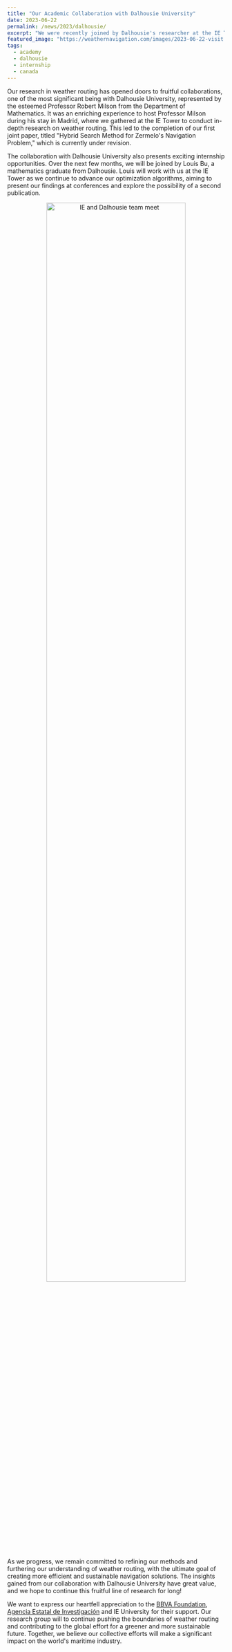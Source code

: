 ```yaml
---
title: "Our Academic Collaboration with Dalhousie University"
date: 2023-06-22
permalink: /news/2023/dalhousie/
excerpt: "We were recently joined by Dalhousie's researcher at the IE Tower, where we discussed weather routing."
featured_image: "https://weathernavigation.com/images/2023-06-22-visit.JPEG"
tags:
  - academy
  - dalhousie
  - internship
  - canada
---
```


Our research in weather routing has opened doors to fruitful collaborations, one of the most significant being with Dalhousie University, represented by the esteemed Professor Robert Milson from the Department of Mathematics. It was an enriching experience to host Professor Milson during his stay in Madrid, where we gathered at the IE Tower to conduct in-depth research on weather routing. This led to the completion of our first joint paper, titled "Hybrid Search Method for Zermelo's Navigation Problem," which is currently under revision.

The collaboration with Dalhousie University also presents exciting internship opportunities. Over the next few months, we will be joined by Louis Bu, a mathematics graduate from Dalhousie. Louis will work with us at the IE Tower as we continue to advance our optimization algorithms, aiming to present our findings at conferences and explore the possibility of a second publication.

<p align="center"><img src="{{ page.featured_image }}" alt="IE and Dalhousie team meet" width="80%"/></p>

As we progress, we remain committed to refining our methods and furthering our understanding of weather routing, with the ultimate goal of creating more efficient and sustainable navigation solutions. The insights gained from our collaboration with Dalhousie University have great value, and we hope to continue this fruitful line of research for long!

We want to express our heartfell appreciation to the [BBVA Foundation](https://www.fbbva.es/), [Agencia Estatal de Investigación](https://www.aei.gob.es/) and IE University for their support. Our research group will to continue pushing the boundaries of weather routing and contributing to the global effort for a greener and more sustainable future. Together, we believe our collective efforts will make a significant impact on the world's maritime industry.

